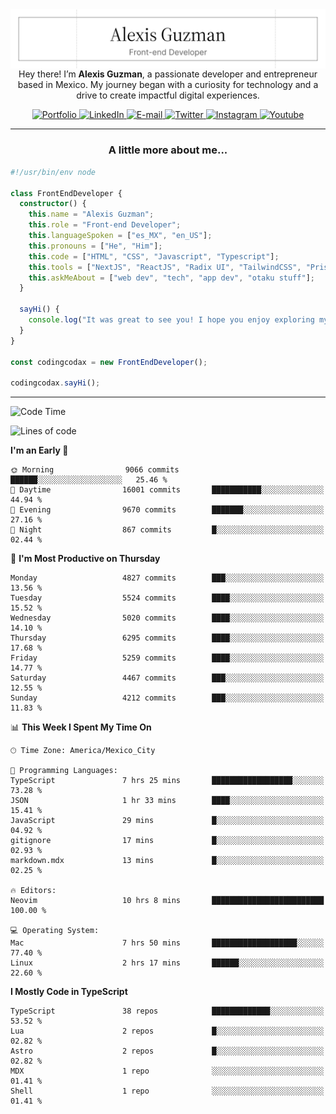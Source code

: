 <img align='right' src="./Banner.png" width="" />
<p align='center'>Hey there! I’m <strong>Alexis Guzman</strong>, a passionate developer and entrepreneur based in Mexico. My journey began with a curiosity for technology and a drive to create impactful digital experiences.</p>

<div align='center'>
  <a href='https://www.codingcodax.dev' target='_blank'>
    <img alt='Portfolio' src='https://img.shields.io/badge/Portfolio-black?logo=vercel&style=flat-square'>
  </a>
  <a href='https://linkedin.com/in/codingcodax' target='_blank'>
    <img alt='LinkedIn' src='https://img.shields.io/badge/LinkedIn-black?logo=LinkedIn&style=flat-square'>
  </a>
  <a href='mailto:hello@codingcodax.com' target='_blank'>
    <img alt='E-mail' src='https://img.shields.io/badge/Email-black?logo=Gmail&style=flat-square'>
  </a>
  <a href='https://x.com/codingcodax' target='_blank'>
    <img alt='Twitter' src='https://img.shields.io/badge/X-black?logo=X&style=flat-square'>
  </a>
  <a href='https://www.instagram.com/codingcodax' target='_blank'>
    <img alt='Instagram' src='https://img.shields.io/badge/Instagram-black?logo=Instagram&style=flat-square'>
  </a>
  <a href='https://www.youtube.com/@codingcodax' target='_blank'>
    <img alt='Youtube' src='https://img.shields.io/badge/YouTube-black?logo=Youtube&style=flat-square'>
  </a>
</div>


---

<h3 align='center'>A little more about me...</h3>

```typescript
#!/usr/bin/env node

class FrontEndDeveloper {
  constructor() {
    this.name = "Alexis Guzman";
    this.role = "Front-end Developer";
    this.languageSpoken = ["es_MX", "en_US"];
    this.pronouns = ["He", "Him"];
    this.code = ["HTML", "CSS", "Javascript", "Typescript"];
    this.tools = ["NextJS", "ReactJS", "Radix UI", "TailwindCSS", "Prisma", "Shadcn UI"];
    this.askMeAbout = ["web dev", "tech", "app dev", "otaku stuff"];
  }

  sayHi() {
    console.log("It was great to see you! I hope you enjoy exploring my work.");
  }
}

const codingcodax = new FrontEndDeveloper();

codingcodax.sayHi();
```

---

<!--START_SECTION:waka-->
![Code Time](http://img.shields.io/badge/Code%20Time-3%2C095%20hrs%2026%20mins-blue)

![Lines of code](https://img.shields.io/badge/From%20Hello%20World%20I%27ve%20Written-10.9%20million%20lines%20of%20code-blue)

**I'm an Early 🐤** 

```text
🌞 Morning                9066 commits        ██████░░░░░░░░░░░░░░░░░░░   25.46 % 
🌆 Daytime                16001 commits       ███████████░░░░░░░░░░░░░░   44.94 % 
🌃 Evening                9670 commits        ███████░░░░░░░░░░░░░░░░░░   27.16 % 
🌙 Night                  867 commits         █░░░░░░░░░░░░░░░░░░░░░░░░   02.44 % 
```
📅 **I'm Most Productive on Thursday** 

```text
Monday                   4827 commits        ███░░░░░░░░░░░░░░░░░░░░░░   13.56 % 
Tuesday                  5524 commits        ████░░░░░░░░░░░░░░░░░░░░░   15.52 % 
Wednesday                5020 commits        ████░░░░░░░░░░░░░░░░░░░░░   14.10 % 
Thursday                 6295 commits        ████░░░░░░░░░░░░░░░░░░░░░   17.68 % 
Friday                   5259 commits        ████░░░░░░░░░░░░░░░░░░░░░   14.77 % 
Saturday                 4467 commits        ███░░░░░░░░░░░░░░░░░░░░░░   12.55 % 
Sunday                   4212 commits        ███░░░░░░░░░░░░░░░░░░░░░░   11.83 % 
```


📊 **This Week I Spent My Time On** 

```text
🕑︎ Time Zone: America/Mexico_City

💬 Programming Languages: 
TypeScript               7 hrs 25 mins       ██████████████████░░░░░░░   73.28 % 
JSON                     1 hr 33 mins        ████░░░░░░░░░░░░░░░░░░░░░   15.41 % 
JavaScript               29 mins             █░░░░░░░░░░░░░░░░░░░░░░░░   04.92 % 
gitignore                17 mins             █░░░░░░░░░░░░░░░░░░░░░░░░   02.93 % 
markdown.mdx             13 mins             █░░░░░░░░░░░░░░░░░░░░░░░░   02.25 % 

🔥 Editors: 
Neovim                   10 hrs 8 mins       █████████████████████████   100.00 % 

💻 Operating System: 
Mac                      7 hrs 50 mins       ███████████████████░░░░░░   77.40 % 
Linux                    2 hrs 17 mins       ██████░░░░░░░░░░░░░░░░░░░   22.60 % 
```

**I Mostly Code in TypeScript** 

```text
TypeScript               38 repos            █████████████░░░░░░░░░░░░   53.52 % 
Lua                      2 repos             █░░░░░░░░░░░░░░░░░░░░░░░░   02.82 % 
Astro                    2 repos             █░░░░░░░░░░░░░░░░░░░░░░░░   02.82 % 
MDX                      1 repo              ░░░░░░░░░░░░░░░░░░░░░░░░░   01.41 % 
Shell                    1 repo              ░░░░░░░░░░░░░░░░░░░░░░░░░   01.41 % 
```




<!--END_SECTION:waka-->
